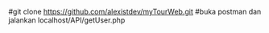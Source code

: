 #git clone https://github.com/alexistdev/myTourWeb.git
#buka postman dan jalankan localhost/API/getUser.php
